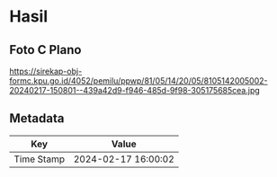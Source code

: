 # Hasil

## Foto C Plano

https://sirekap-obj-formc.kpu.go.id/4052/pemilu/ppwp/81/05/14/20/05/8105142005002-20240217-150801--439a42d9-f946-485d-9f98-305175685cea.jpg


## Metadata

| Key        | Value               |
| ---------- | ------------------- |
| Time Stamp | 2024-02-17 16:00:02 |



